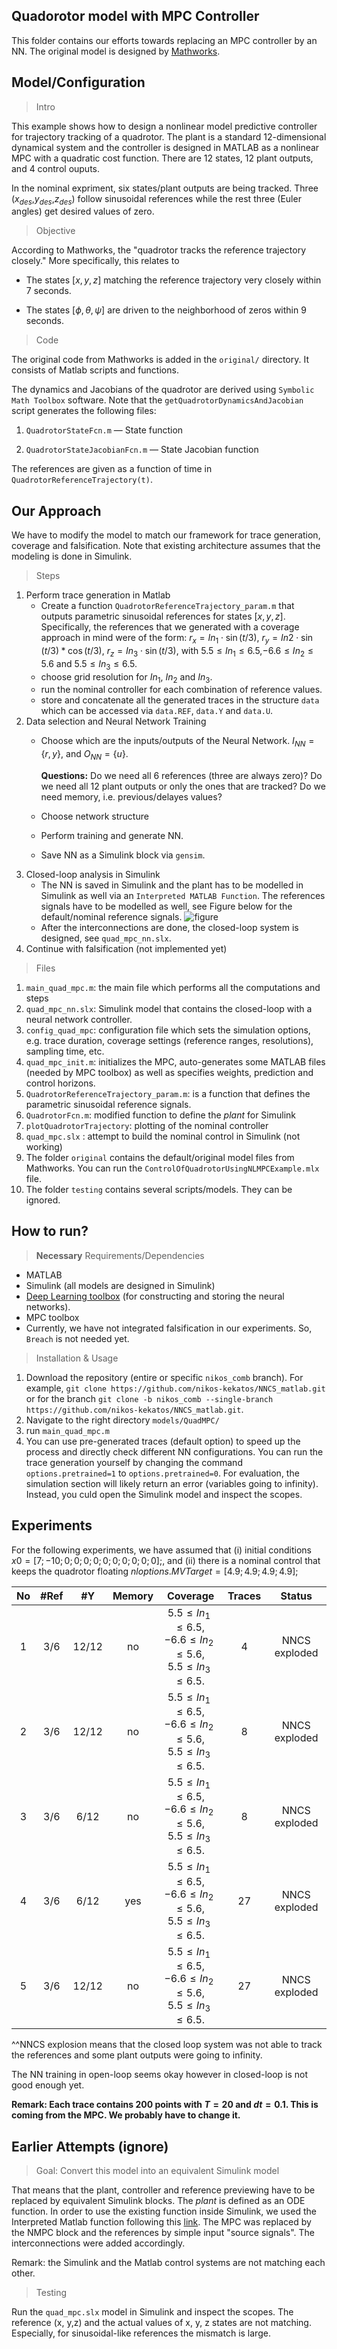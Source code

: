 Quadorotor model with MPC Controller
---

This folder contains our efforts towards replacing an MPC controller by an NN. The original model is designed by [Mathworks](https://www.mathworks.com/help/mpc/ug/control-of-quadrotor-using-nonlinear-model-predictive-control.html).

## Model/Configuration

> Intro

This example shows how to design a nonlinear model predictive controller for trajectory tracking of a quadrotor. The plant is a standard 12-dimensional dynamical system and the controller is designed in MATLAB as a nonlinear MPC with a quadratic cost function. There are 12 states, 12 plant outputs, and 4 control ouputs.

In the nominal expriment, six states/plant outputs are being tracked. Three ($x_{des}$,$y_{des}$,$z_{des}$) follow sinusoidal references while the rest three (Euler angles) get desired values of zero.

> Objective

According to Mathworks, the "quadrotor tracks the reference trajectory closely." More specifically, this relates to 

- The states $[x,y,z]$ matching the reference trajectory very closely within 7 seconds.

- The states $[\phi,\theta,\psi]$ are driven to the neighborhood of zeros within 9 seconds.


>Code

The original code from Mathworks is added in the `original/` directory. It consists of Matlab scripts and functions.

The dynamics and Jacobians of the quadrotor are derived using `Symbolic Math Toolbox` software. Note that the `getQuadrotorDynamicsAndJacobian` script generates the following files:

1. `QuadrotorStateFcn.m` — State function

2. `QuadrotorStateJacobianFcn.m` — State Jacobian function

The references are given as a function of time in `QuadrotorReferenceTrajectory(t)`.

## Our Approach

We have to modify the model to match our framework for trace generation, coverage and falsification. Note that existing architecture assumes that the modeling is done in Simulink.

> Steps

1. Perform trace generation in Matlab
	- Create a function `QuadrotorReferenceTrajectory_param.m` that outputs parametric sinusoidal references for states $[x,y,z]$. Specifically, the references that we generated with a coverage approach in mind were of the form:   $r_x=In_1\cdot \sin(t/3)$, $r_y=In2\cdot \sin(t/3)* \cos(t/3)$, $r_z=In_3\cdot \sin(t/3)$, with $5.5\leq In_1\leq6.5$,$-6.6\leq In_2\leq5.6$ and $5.5\leq In_3\leq6.5$. 
	- choose grid resolution for $In_1$, $In_2$ and $In_3$.
	- run the nominal controller for each combination of reference values.
	- store and concatenate all the generated traces in the structure `data` which can be accessed via `data.REF`, `data.Y` and `data.U`. 	
2. Data selection and Neural Network Training
	- Choose which are the inputs/outputs of the Neural Network. $I_{NN}=\{r, y\}$, and $O_{NN}=\{u\}$. 

		**Questions:** Do we need all 6 references (three are always zero)? Do we need all 12 plant outputs or only the ones that are tracked? Do we need memory, i.e. previous/delayes values? 
	
	- Choose network structure
	- Perform training and generate NN.
	- Save NN as a Simulink block via `gensim`.
3. Closed-loop analysis in Simulink
	-  The NN is saved in Simulink and the plant has to be modelled in Simulink as well via an `Interpreted MATLAB Function`. The references signals have to be modelled as well, see Figure below for the default/nominal reference signals. 
	![figure](reference_Simulink.png)
	- After the interconnections are done, the closed-loop system is designed, see `quad_mpc_nn.slx`.
4. Continue with falsification (not implemented yet)

> Files

1. `main_quad_mpc.m`: the main file which performs all the computations and steps
2. `quad_mpc_nn.slx`: Simulink model that contains the closed-loop with a neural network controller.
3. `config_quad_mpc`: configuration file which sets the simulation options, e.g. trace duration, coverage settings (reference ranges, resolutions), sampling time, etc. 
4. `quad_mpc_init.m`: initializes the MPC, auto-generates some MATLAB files (needed by MPC toolbox) as well as specifies weights, prediction and control horizons. 
5. `QuadrotorReferenceTrajectory_param.m`: is a function that defines the parametric sinusoidal reference signals.
6. `QuadrotorFcn.m`: modified function to define the *plant* for Simulink
7. `plotQuadrotorTrajectory`: plotting of the nominal controller
8. `quad_mpc.slx` : attempt to build the nominal control in Simulink (not working)
9. The folder `original` contains the default/original model files from Mathworks. You can run the `ControlOfQuadrotorUsingNLMPCExample.mlx` file.
10. The folder `testing` contains several scripts/models. They can be ignored.

How to run?
---

>**Necessary** Requirements/Dependencies

- MATLAB
- Simulink (all models are designed in Simulink)
- [Deep Learning toolbox](https://www.mathworks.com/products/deep-learning.html) (for constructing and storing the neural networks).
- MPC toolbox
- Currently, we have not integrated falsification in our experiments. So, `Breach` is not needed yet.
 
>Installation & Usage

1. Download the repository (entire or specific `nikos_comb` branch). For example, ``git clone https://github.com/nikos-kekatos/NNCS_matlab.git`` or for the branch
``git clone -b nikos_comb --single-branch https://github.com/nikos-kekatos/NNCS_matlab.git``.
2. Navigate to the right directory `models/QuadMPC/`
3. run `main_quad_mpc.m`
4. You can use pre-generated traces (default option) to speed up the process and directly check different NN configurations. You can run the trace generation yourself by changing the command `options.pretrained=1` to `options.pretrained=0`. For evaluation, the simulation section will likely return an error (variables going to infinity). Instead, you culd open the Simulink model and inspect the scopes.
 
Experiments
--
For the following experiments, we have assumed that 
 (i) initial conditions $x0 = [7;-10;0;0;0;0;0;0;0;0;0;0];$, and (ii) there is a nominal control that keeps the quadrotor floating
$nloptions.MVTarget = [4.9; 4.9; 4.9; 4.9];$

 
|      No      |    #Ref   |   #Y   |      Memory| Coverage      | Traces|   Status   |
|:---:|:-------:|:-------:|:-----:|:---------:|:---:|:-----------:|
| 1     | 3/6 | 12/12 | no  | $5.5\leq In_1\leq6.5$,<br />$-6.6\leq In_2\leq5.6$,<br /> $5.5\leq In_3\leq6.5$. | 4 | NNCS exploded |
| 2     | 3/6 | 12/12 | no  | $5.5\leq In_1\leq6.5$,<br />$-6.6\leq In_2\leq5.6$,<br /> $5.5\leq In_3\leq6.5$. | 8 | NNCS exploded |
| 3     | 3/6 | 6/12 | no  | $5.5\leq In_1\leq6.5$,<br />$-6.6\leq In_2\leq5.6$,<br /> $5.5\leq In_3\leq6.5$. | 8 | NNCS exploded |
| 4     | 3/6 | 6/12 | yes  | $5.5\leq In_1\leq6.5$,<br />$-6.6\leq In_2\leq5.6$,<br /> $5.5\leq In_3\leq6.5$. | 27 | NNCS exploded |
| 5     | 3/6 | 12/12 | no  | $5.5\leq In_1\leq6.5$,<br />$-6.6\leq In_2\leq5.6$,<br /> $5.5\leq In_3\leq6.5$. | 27 | NNCS exploded |

^^NNCS explosion means that the closed loop system was not able to track the references and some plant outputs were going to infinity.

The NN training in open-loop seems okay however in closed-loop is not good enough yet. 

**Remark: Each trace contains 200 points with $T=20$ and $dt=0.1$. This is coming from the MPC. We probably have to change it.**
## Earlier Attempts (ignore)

>Goal: Convert this model into an equivalent Simulink model

That means that the plant, controller and reference previewing have to be replaced by equivalent Simulink blocks. The *plant* is defined as an ODE function. In order to use the existing function inside Simulink, we used the Interpreted Matlab function following this [link](https://www.youtube.com/watch?v=QKhy1JsdiUo). The MPC was replaced by the NMPC block and the references by simple input "source signals". The interconnections were added accordingly.

Remark: the Simulink and the Matlab control systems are not matching each other.



> Testing

Run the `quad_mpc.slx` model in Simulink and inspect the scopes. The reference (x, y,z) and the actual values of x, y, z states are not matching. Especially, for sinusoidal-like references the mismatch is large.